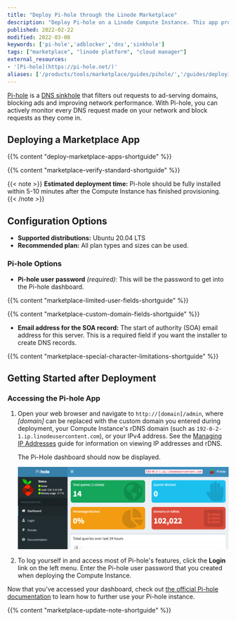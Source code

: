 ```yaml
---
title: "Deploy Pi-hole through the Linode Marketplace"
description: "Deploy Pi-hole on a Linode Compute Instance. This app protects your devices from unwanted content, without needing to  install any client-side software."
published: 2022-02-22
modified: 2022-03-08
keywords: ['pi-hole','adblocker','dns','sinkhole']
tags: ["marketplace", "linode platform", "cloud manager"]
external_resources:
- '[Pi-hole](https://pi-hole.net/)'
aliases: ['/products/tools/marketplace/guides/pihole/','/guides/deploying-pihole-marketplace-app/','/guides/pihole-marketplace-app/']
---
```


[Pi-hole](https://pi-hole.net/) is a [DNS sinkhole](https://en.wikipedia.org/wikic/DNS_sinkhole) that filters out requests to ad-serving domains, blocking ads and improving network performance. With Pi-hole, you can actively monitor every DNS request made on your network and block requests as they come in.

## Deploying a Marketplace App

{{% content "deploy-marketplace-apps-shortguide" %}}

{{% content "marketplace-verify-standard-shortguide" %}}

{{< note >}}
**Estimated deployment time:** Pi-hole should be fully installed within 5-10 minutes after the Compute Instance has finished provisioning.
{{< /note >}}

## Configuration Options

- **Supported distributions:** Ubuntu 20.04 LTS
- **Recommended plan:** All plan types and sizes can be used.

### Pi-hole Options

- **Pi-hole user password** *(required)*: This will be the password to get into the Pi-hole dashboard.

{{% content "marketplace-limited-user-fields-shortguide" %}}

{{% content "marketplace-custom-domain-fields-shortguide" %}}
- **Email address for the SOA record:** The start of authority (SOA) email address for this server. This is a required field if you want the installer to create DNS records.

{{% content "marketplace-special-character-limitations-shortguide" %}}

## Getting Started after Deployment

### Accessing the Pi-hole App

1.  Open your web browser and navigate to `http://[domain]/admin`, where *[domain]* can be replaced with the custom domain you entered during deployment, your Compute Instance's rDNS domain (such as `192-0-2-1.ip.linodeusercontent.com`), or your IPv4 address. See the [Managing IP Addresses](/docs/products/compute/compute-instances/guides/manage-ip-addresses/) guide for information on viewing IP addresses and rDNS.

    The Pi-Hole dashboard should now be displayed.

    ![Screenshot of the Pi-hole dashboard](pihole-dashboard.png)

1.  To log yourself in and access most of Pi-hole's features, click the **Login** link on the left menu. Enter the Pi-hole user password that you created when deploying the Compute Instance.

Now that you’ve accessed your dashboard, check out [the official Pi-hole documentation](https://docs.pi-hole.net/) to learn how to further use your Pi-hole instance.

{{% content "marketplace-update-note-shortguide" %}}